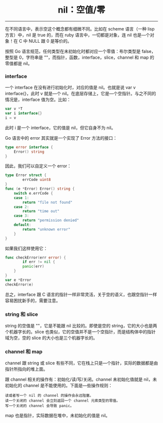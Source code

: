 <center><h1>nil：空值/零</h1></center>

---

在不同语言中，表示空这个概念都有细微不同。比如在 scheme 语言（一种 lisp 方言）中，nil 是 true 的，而在 ruby 语言中，一切都是对象，连 nil 也是—个对象！在 C 中 NULL 跟 0 是等价的。

按照 Go 语言规范，任何类型在未初始化时都对应一个零值：布尔类型是 false，整型是 0，字符串是 ""，而指针，函数，interface，slice，channel 和 map 的零值都是 nil。

### interface

一个 interface 在没有进行初始化时，对应的值是 nil。也就是说 var v interface{}，此时 v 就是—个 nil。在底层存储上，它是—个空指针。与之不同的情况是，interface 值为空。比如：

```go
var v *T
var i interface{}
i = v
```

此时 i 是一个 interface，它的值是 nil，但它自身不为 nil。

Go 语言中的 error 其实就是一个实现了 Error 方法的接口：

```go
type error interface {
    Error() string
}
```

因此，我们可以自定义一个 error：

```go
type Error struct {
        errCode uint8
}
func (e *Error) Error() string {
    switch e.errCode {
    case 1:
        return "file not found"
    case 2:
        return "time out"
    case 3:
        return "permission denied"
    default:
        return "unknown error"
    }
}
```

如果我们这样使用它：

```go
func checkError(err error) {
        if err != nil {
        panic(err)
    }
}
var e *Error
checkError(e)
```

总之，interface 跟 C 语言的指针一样非常灵活，关于空的语义，也跟空指针一样容易困扰新手的，需要注意。

### string 和 slice

string 的空值是 ""，它是不能跟 nil 比较的。即使是空的 string，它的大小也是两个机器字长的。slice 也类似，它的空值并不是一个空指针，而是结构体中的指针域为空，空的 slice 的大小也是三个机器字长的。

### channel 和 map

channel 跟 string 或 slice 有些不同，它在栈上只是—个指针，实际的数据都是由指针所指向的堆上面。

跟 channel 相关的操作有：初始化/读/写/关闭。channel 未初始化值就是 nil，未初始化的 channel 是不能使用的。下面是—些操作规则：

```
读或者写一个 nil 的 channel 的操作会永远阻塞。
读一个关闭的 channel 会立刻返回一个 channel 元索类型的零值。
写一个关闭的 channel 会导致 panic。
```

map 也是指针，实际数据在堆中，未初始化的值是 nil。
